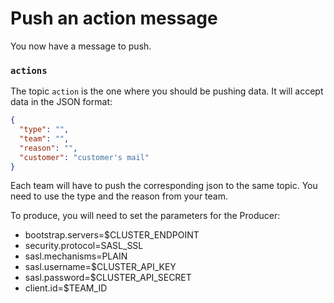 # Push an action message

You now have a message to push.

### `actions`

The topic `action` is the one where you should be pushing data. It will accept data in the JSON format:

```json
{
  "type": "",
  "team": "",
  "reason": "",
  "customer": "customer's mail"
}
```

Each team will have to push the corresponding json to the same topic. You need to use the type and the reason from your team.

To produce, you will need to set the parameters for the Producer:

* bootstrap.servers=$CLUSTER_ENDPOINT
* security.protocol=SASL_SSL
* sasl.mechanisms=PLAIN
* sasl.username=$CLUSTER_API_KEY
* sasl.password=$CLUSTER_API_SECRET
* client.id=$TEAM_ID